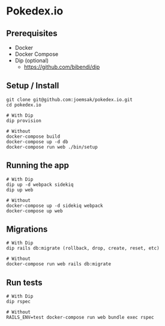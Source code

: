 # Pokedex.io

## Prerequisites

* Docker
* Docker Compose
* Dip (optional)
  * https://github.com/bibendi/dip

## Setup / Install

```
git clone git@github.com:joemsak/pokedex.io.git
cd pokedex.io
```

```
# With Dip
dip provision

# Without
docker-compose build
docker-compose up -d db 
docker-compose run web ./bin/setup
```

## Running the app

```
# With Dip
dip up -d webpack sidekiq
dip up web

# Without
docker-compose up -d sidekiq webpack
docker-compose up web
```

## Migrations

```
# With Dip
dip rails db:migrate (rollback, drop, create, reset, etc)

# Without
docker-compose run web rails db:migrate
```

## Run tests

```
# With Dip
dip rspec

# Without
RAILS_ENV=test docker-compose run web bundle exec rspec
```
